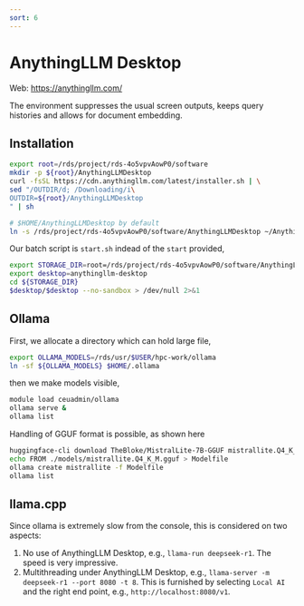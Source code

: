 ```yaml
---
sort: 6
---
```


# AnythingLLM Desktop

Web: <https://anythingllm.com/>

The environment suppresses the usual screen outputs, keeps query histories and allows for document embedding.

## Installation

```bash
export root=/rds/project/rds-4o5vpvAowP0/software
mkdir -p ${root}/AnythingLLMDesktop
curl -fsSL https://cdn.anythingllm.com/latest/installer.sh | \
sed "/OUTDIR/d; /Downloading/i\
OUTDIR=${root}/AnythingLLMDesktop
" | sh

# $HOME/AnythingLLMDesktop by default
ln -s /rds/project/rds-4o5vpvAowP0/software/AnythingLLMDesktop ~/AnythingLLMDesktop
```

Our batch script is `start.sh` indead of the `start` provided,

```bash
export STORAGE_DIR=root=/rds/project/rds-4o5vpvAowP0/software/AnythingLLMDesktop
export desktop=anythingllm-desktop
cd ${STORAGE_DIR}
$desktop/$desktop --no-sandbox > /dev/null 2>&1
```

## Ollama

First, we allocate a directory which can hold large file,

```bash
export OLLAMA_MODELS=/rds/usr/$USER/hpc-work/ollama
ln -sf ${OLLAMA_MODELS} $HOME/.ollama
```

then we make models visible,

```bash
module load ceuadmin/ollama
ollama serve &
ollama list
```

Handling of GGUF format is possible, as shown here

```bash
huggingface-cli download TheBloke/MistralLite-7B-GGUF mistrallite.Q4_K_M.gguf --local-dir ./models
echo FROM ./models/mistrallite.Q4_K_M.gguf > Modelfile
ollama create mistrallite -f Modelfile
ollama list
```

## llama.cpp

Since ollama is extremely slow from the console, this is considered on two aspects:

1. No use of AnythingLLM Desktop, e.g., `llama-run deepseek-r1`. The speed is very impressive.
2. Multithreading under AnythingLLM Desktop, e.g., `llama-server -m deepseek-r1 --port 8080 -t 8`. This is furnished by selecting `Local AI` and the right end point, e.g., `http://localhost:8080/v1`.
